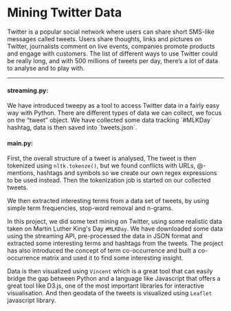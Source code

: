 <h1>Mining Twitter Data</h1>

Twitter is a popular social network where users can share short SMS-like messages called tweets. Users share thoughts, links and pictures on Twitter, journalists comment on live events, companies promote products and engage with customers. The list of different ways to use Twitter could be really long, and with 500 millions of tweets per day, there’s a lot of data to analyse and to play with.

<hr>

<h4><b>streaming.py:</b></h4>
We have introduced tweepy as a tool to access Twitter data in a fairly easy way with Python. There are different types of data we can collect, we focus on the “tweet” object. We have collected some data tracking `#MLKDay` hashtag, data is then saved into `tweets.json`.

<h4><b>main.py:</b></h4>

First, the overall structure of a tweet is analysed, The tweet is then tokenized using `nltk.tokenze()`, but we found conflicts with URLs, @-mentions, hashtags and symbols so we create our own regex expressions to be used instead.
Then the tokenization job is started on our collected tweets.

We then extracted interesting terms from a data set of tweets, by using simple term frequencies, stop-word removal and n-grams.

In this project, we did some text mining on Twitter, using some realistic data taken on Martin Luther King's Day `#MLKDay`. We have downloaded some data using the streaming API, pre-processed the data in JSON format and extracted some interesting terms and hashtags from the tweets. The project has also introduced the concept of term co-occurrence and built a co-occurrence matrix and used it to find some interesting insight.

Data is then visualized using `Vincent` which is a great tool that can easily bridge the gap between Python and a language like Javascript that offers a great tool like D3.js, one of the most important libraries for interactive visualisation. And then geodata of the tweets is visualized using `Leaflet` javascript library.   